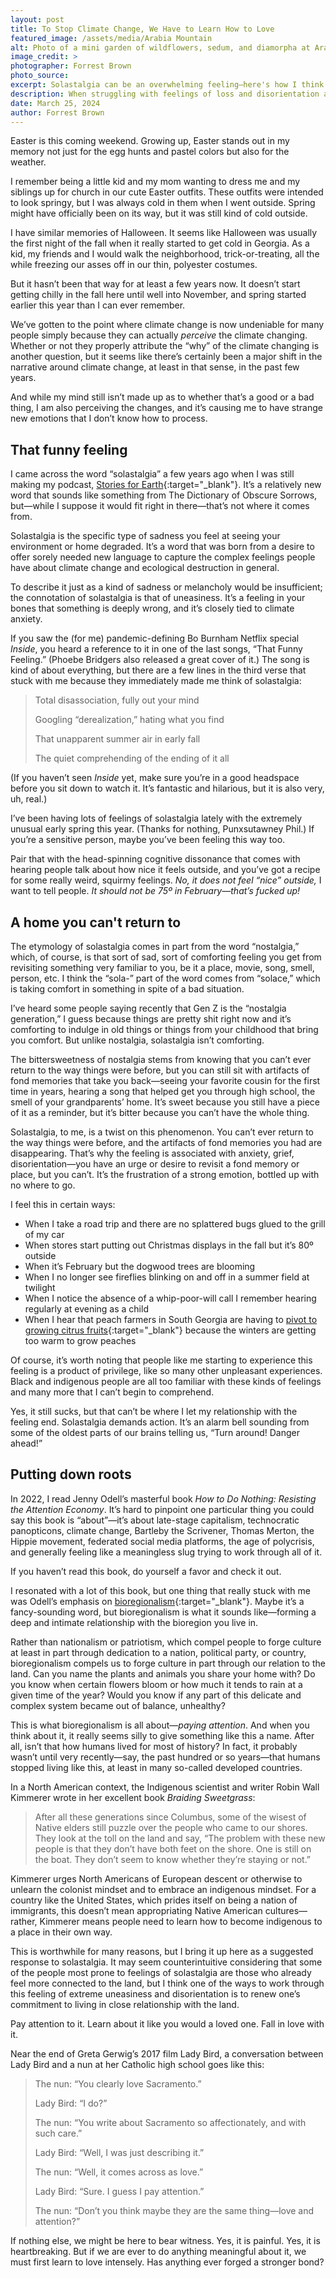 ```yaml
---
layout: post
title: To Stop Climate Change, We Have to Learn How to Love
featured_image: /assets/media/Arabia Mountain
alt: Photo of a mini garden of wildflowers, sedum, and diamorpha at Arabia Mountain in Georgia.
image_credit: >
photographer: Forrest Brown
photo_source: 
excerpt: Solastalgia can be an overwhelming feeling—here's how I think we can process it
description: When struggling with feelings of loss and disorientation at our changing world, our best chance to make a difference is to learn to love it intensely.
date: March 25, 2024
author: Forrest Brown
---
```


Easter is this coming weekend. Growing up, Easter stands out in my memory not just for the egg hunts and pastel colors but also for the weather.

I remember being a little kid and my mom wanting to dress me and my siblings up for church in our cute Easter outfits. These outfits were intended to look springy, but I was always cold in them when I went outside. Spring might have officially been on its way, but it was still kind of cold outside.

I have similar memories of Halloween. It seems like Halloween was usually the first night of the fall when it really started to get cold in Georgia. As a kid, my friends and I would walk the neighborhood, trick-or-treating, all the while freezing our asses off in our thin, polyester costumes.

But it hasn’t been that way for at least a few years now. It doesn’t start getting chilly in the fall here until well into November, and spring started earlier this year than I can ever remember.

We’ve gotten to the point where climate change is now undeniable for many people simply because they can actually _perceive_ the climate changing. Whether or not they properly attribute the “why” of the climate changing is another question, but it seems like there’s certainly been a major shift in the narrative around climate change, at least in that sense, in the past few years.

And while my mind still isn’t made up as to whether that’s a good or a bad thing, I am also perceiving the changes, and it’s causing me to have strange new emotions that I don’t know how to process.
## That funny feeling
I came across the word “solastalgia” a few years ago when I was still making my podcast, [Stories for Earth](https://storiesforearth.com){:target="_blank"}. It’s a relatively new word that sounds like something from The Dictionary of Obscure Sorrows, but—while I suppose it would fit right in there—that’s not where it comes from.

Solastalgia is the specific type of sadness you feel at seeing your environment or home degraded. It’s a word that was born from a desire to offer sorely needed new language to capture the complex feelings people have about climate change and ecological destruction in general.

To describe it just as a kind of sadness or melancholy would be insufficient; the connotation of solastalgia is that of uneasiness. It’s a feeling in your bones that something is deeply wrong, and it’s closely tied to climate anxiety.

If you saw the (for me) pandemic-defining Bo Burnham Netflix special _Inside_, you heard a reference to it in one of the last songs, “That Funny Feeling.” (Phoebe Bridgers also released a great cover of it.) The song is kind of about everything, but there are a few lines in the third verse that stuck with me because they immediately made me think of solastalgia:
> Total disassociation, fully out your mind
> 
> Googling “derealization,” hating what you find
> 
> That unapparent summer air in early fall
> 
> The quiet comprehending of the ending of it all

(If you haven’t seen _Inside_ yet, make sure you’re in a good headspace before you sit down to watch it. It’s fantastic and hilarious, but it is also very, uh, real.)

I’ve been having lots of feelings of solastalgia lately with the extremely unusual early spring this year. (Thanks for nothing, Punxsutawney Phil.) If you’re a sensitive person, maybe you’ve been feeling this way too.

Pair that with the head-spinning cognitive dissonance that comes with hearing people talk about how nice it feels outside, and you’ve got a recipe for some really weird, squirmy feelings. _No, it does not feel “nice” outside,_ I want to tell people. _It should not be 75º in February—that’s fucked up!_
## A home you can't return to
The etymology of solastalgia comes in part from the word “nostalgia,” which, of course, is that sort of sad, sort of comforting feeling you get from revisiting something very familiar to you, be it a place, movie, song, smell, person, etc. I think the “sola-” part of the word comes from “solace,” which is taking comfort in something in spite of a bad situation.

I’ve heard some people saying recently that Gen Z is the “nostalgia generation,” I guess because things are pretty shit right now and it’s comforting to indulge in old things or things from your childhood that bring you comfort. But unlike nostalgia, solastalgia isn’t comforting.

The bittersweetness of nostalgia stems from knowing that you can’t ever return to the way things were before, but you can still sit with artifacts of fond memories that take you back—seeing your favorite cousin for the first time in years, hearing a song that helped get you through high school, the smell of your grandparents’ home. It’s sweet because you still have a piece of it as a reminder, but it’s bitter because you can’t have the whole thing.

Solastalgia, to me, is a twist on this phenomenon. You can’t ever return to the way things were before, and the artifacts of fond memories you had are disappearing. That’s why the feeling is associated with anxiety, grief, disorientation—you have an urge or desire to revisit a fond memory or place, but you can’t. It’s the frustration of a strong emotion, bottled up with no where to go.

I feel this in certain ways:
- When I take a road trip and there are no splattered bugs glued to the grill of my car
- When stores start putting out Christmas displays in the fall but it’s 80º outside
- When it’s February but the dogwood trees are blooming
- When I no longer see fireflies blinking on and off in a summer field at twilight
- When I notice the absence of a whip-poor-will call I remember hearing regularly at evening as a child
- When I hear that peach farmers in South Georgia are having to [pivot to growing citrus fruits](https://www.ajc.com/news/how-the-peach-state-is-becoming-a-home-for-citrus/PKLBJ2XYTZCYXOOFEB3WLCFA3A/){:target="_blank"} because the winters are getting too warm to grow peaches

Of course, it’s worth noting that people like me starting to experience this feeling is a product of privilege, like so many other unpleasant experiences. Black and indigenous people are all too familiar with these kinds of feelings and many more that I can’t begin to comprehend.

Yes, it still sucks, but that can’t be where I let my relationship with the feeling end. Solastalgia demands action. It’s an alarm bell sounding from some of the oldest parts of our brains telling us, “Turn around! Danger ahead!”
## Putting down roots
In 2022, I read Jenny Odell’s masterful book _How to Do Nothing: Resisting the Attention Economy_. It’s hard to pinpoint one particular thing you could say this book is “about”—it’s about late-stage capitalism, technocratic panopticons, climate change, Bartleby the Scrivener, Thomas Merton, the Hippie movement, federated social media platforms, the age of polycrisis, and generally feeling like a meaningless slug trying to work through all of it.

If you haven’t read this book, do yourself a favor and check it out.

I resonated with a lot of this book, but one thing that really stuck with me was Odell’s emphasis on [bioregionalism](https://en.wikipedia.org/wiki/Bioregionalism){:target="_blank"}. Maybe it’s a fancy-sounding word, but bioregionalism is what it sounds like—forming a deep and intimate relationship with the bioregion you live in.

Rather than nationalism or patriotism, which compel people to forge culture at least in part through dedication to a nation, political party, or country, bioregionalism compels us to forge culture in part through our relation to the land. Can you name the plants and animals you share your home with? Do you know when certain flowers bloom or how much it tends to rain at a given time of the year? Would you know if any part of this delicate and complex system became out of balance, unhealthy?

This is what bioregionalism is all about—_paying attention_. And when you think about it, it really seems silly to give something like this a name. After all, isn’t that how humans lived for most of history? In fact, it probably wasn’t until very recently—say, the past hundred or so years—that humans stopped living like this, at least in many so-called developed countries.

In a North American context, the Indigenous scientist and writer Robin Wall Kimmerer wrote in her excellent book _Braiding Sweetgrass_:
> After all these generations since Columbus, some of the wisest of Native elders still puzzle over the people who came to our shores. They look at the toll on the land and say, “The problem with these new people is that they don’t have both feet on the shore. One is still on the boat. They don’t seem to know whether they’re staying or not.”

Kimmerer urges North Americans of European descent or otherwise to unlearn the colonist mindset and to embrace an indigenous mindset. For a country like the United States, which prides itself on being a nation of immigrants, this doesn’t mean appropriating Native American cultures—rather, Kimmerer means people need to learn how to become indigenous to a place in their own way.

This is worthwhile for many reasons, but I bring it up here as a suggested response to solastalgia. It may seem counterintuitive considering that some of the people most prone to feelings of solastalgia are those who already feel more connected to the land, but I think one of the ways to work through this feeling of extreme uneasiness and disorientation is to renew one’s commitment to living in close relationship with the land.

Pay attention to it. Learn about it like you would a loved one. Fall in love with it.

Near the end of Greta Gerwig’s 2017 film Lady Bird, a conversation between Lady Bird and a nun at her Catholic high school goes like this:
> The nun: “You clearly love Sacramento.”
> 
> Lady Bird: “I do?”
> 
> The nun: “You write about Sacramento so affectionately, and with such care.”
> 
> Lady Bird: “Well, I was just describing it.”
> 
> The nun: “Well, it comes across as love.”
> 
> Lady Bird: “Sure. I guess I pay attention.”
> 
> The nun: “Don’t you think maybe they are the same thing—love and attention?”

If nothing else, we might be here to bear witness. Yes, it is painful. Yes, it is heartbreaking. But if we are ever to do anything meaningful about it, we must first learn to love intensely. Has anything ever forged a stronger bond?